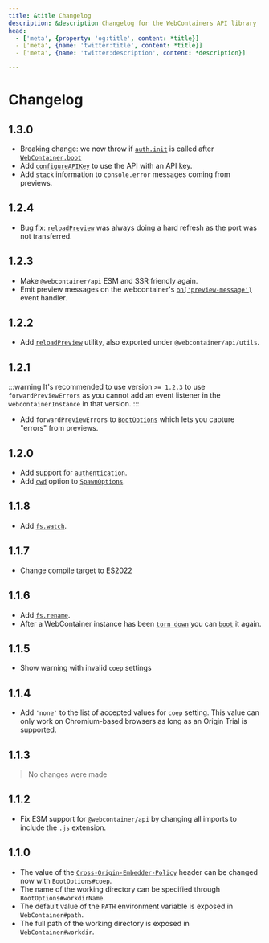 ```yaml
---
title: &title Changelog
description: &description Changelog for the WebContainers API library
head:
  - ['meta', {property: 'og:title', content: *title}]
  - ['meta', {name: 'twitter:title', content: *title}]
  - ['meta', {name: 'twitter:description', content: *description}]

---
```


# Changelog

## 1.3.0

* Breaking change: we now throw if [`auth.init`](api#▸-init) is called after [`WebContainer.boot`](api#▸-boot)
* Add [`configureAPIKey`](api#configureapikey) to use the API with an API key.
* Add `stack` information to `console.error` messages coming from previews.

## 1.2.4

* Bug fix: [`reloadPreview`](api#reloadpreview) was always doing a hard refresh as the port was not transferred.

## 1.2.3

* Make `@webcontainer/api` ESM and SSR friendly again.
* Emit preview messages on the webcontainer's [`on('preview-message')`](api#on-overloads) event handler.

## 1.2.2

* Add [`reloadPreview`](api#reloadpreview) utility, also exported under `@webcontainer/api/utils`.

## 1.2.1

:::warning
It's recommended to use version `>= 1.2.3` to use `forwardPreviewErrors` as you cannot add an
event listener in the `webcontainerInstance` in that version.
:::

* Add `forwardPreviewErrors` to [`BootOptions`](api#boot-options) which lets you capture "errors" from previews.

## 1.2.0

* Add support for [`authentication`](api#auth).
* Add [`cwd`](api#▸-cwd-string) option to [`SpawnOptions`](api#spawnoptions).

## 1.1.8

* Add [`fs.watch`](api#▸-watch).

## 1.1.7

* Change compile target to ES2022

## 1.1.6

* Add [`fs.rename`](api#▸-rename).
* After a WebContainer instance has been [`torn down`](api#▸-teardown) you can [`boot`](api#▸-boot) it again.

## 1.1.5

* Show warning with invalid `coep` settings

## 1.1.4

* Add `'none'` to the list of accepted values for `coep` setting. This value can only work on Chromium-based browsers as long as an Origin Trial is supported.

## 1.1.3

> No changes were made

## 1.1.2

* Fix ESM support for `@webcontainer/api` by changing all imports to include the `.js` extension.

## 1.1.0

* The value of the [`Cross-Origin-Embedder-Policy`](https://developer.mozilla.org/en-US/docs/Web/HTTP/Headers/Cross-Origin-Embedder-Policy) header can be changed now with `BootOptions#coep`.
* The name of the working directory can be specified through `BootOptions#workdirName`.
* The default value of the `PATH` environment variable is exposed in `WebContainer#path`.
* The full path of the working directory is exposed in `WebContainer#workdir`.
